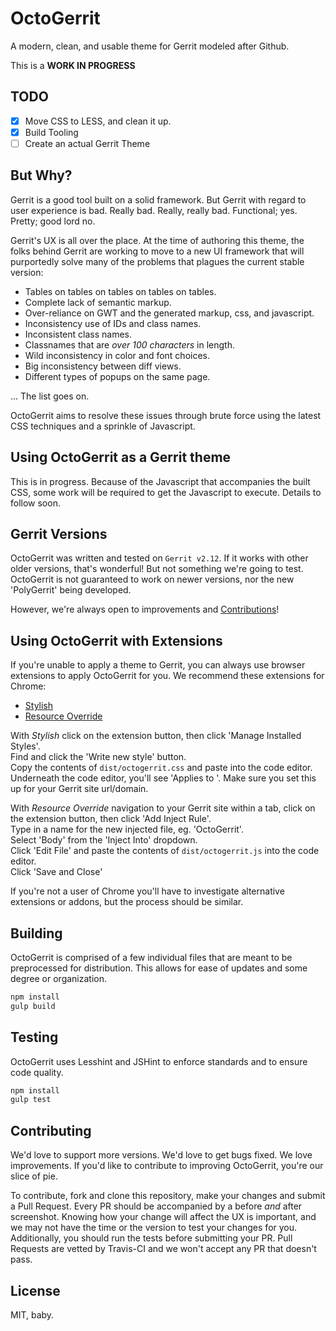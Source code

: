 # OctoGerrit

A modern, clean, and usable theme for Gerrit modeled after Github.

This is a **WORK IN PROGRESS**

## TODO

- [x] Move CSS to LESS, and clean it up.
- [x] Build Tooling
- [ ] Create an actual Gerrit Theme

## But Why?

Gerrit is a good tool built on a solid framework. But Gerrit with regard to user
experience is bad. Really bad. Really, really bad. Functional; yes. Pretty; good lord no.

Gerrit's UX is all over the place. At the time of authoring this theme, the folks
behind Gerrit are working to move to a new UI framework that will purportedly solve many
of the problems that plagues the current stable version:

- Tables on tables on tables on tables on tables.
- Complete lack of semantic markup.
- Over-reliance on GWT and the generated markup, css, and javascript.
- Inconsistency use of IDs and class names.
- Inconsistent class names.
- Classnames that are *over 100 characters* in length.
- Wild inconsistency in color and font choices.
- Big inconsistency between diff views.
- Different types of popups on the same page.

... The list goes on.

OctoGerrit aims to resolve these issues through brute force using the latest CSS
techniques and a sprinkle of Javascript.

## Using OctoGerrit as a Gerrit theme

This is in progress. Because of the Javascript that accompanies the built CSS,
some work will be required to get the Javascript to execute. Details to follow
soon.

## Gerrit Versions

OctoGerrit was written and tested on `Gerrit v2.12`. If it works with other older
versions, that's wonderful! But not something we're going to test. OctoGerrit is
not guaranteed to work on newer versions, nor the new 'PolyGerrit' being developed.

However, we're always open to improvements and [Contributions](#Contributing)!

## Using OctoGerrit with Extensions

If you're unable to apply a theme to Gerrit, you can always use browser extensions
to apply OctoGerrit for you. We recommend these extensions for Chrome:

- [Stylish](https://chrome.google.com/webstore/detail/stylish/fjnbnpbmkenffdnngjfgmeleoegfcffe?hl=en)
- [Resource Override](https://chrome.google.com/webstore/detail/resource-override/pkoacgokdfckfpndoffpifphamojphii?hl=en)

With *Stylish* click on the extension button, then click 'Manage Installed Styles'.  
Find and click the 'Write new style' button.  
Copy the contents of `dist/octogerrit.css` and paste into the code editor.  
Underneath the code editor, you'll see 'Applies to '. Make sure you set this up for
your Gerrit site url/domain.

With *Resource Override* navigation to your Gerrit site within a tab, click on
the extension button, then click 'Add Inject Rule'.  
Type in a name for the new injected file, eg. 'OctoGerrit'.  
Select 'Body' from the 'Inject Into' dropdown.  
Click 'Edit File' and paste the contents of `dist/octogerrit.js` into the code
editor.  
Click 'Save and Close'

If you're not a user of Chrome you'll have to investigate alternative extensions
or addons, but the process should be similar.

## Building

OctoGerrit is comprised of a few individual files that are meant to be preprocessed
for distribution. This allows for ease of updates and some degree or organization.

```bash
npm install
gulp build
```

## Testing

OctoGerrit uses Lesshint and JSHint to enforce standards and to ensure code quality.

```bash
npm install
gulp test
```

## Contributing

We'd love to support more versions. We'd love to get bugs fixed. We love improvements.
If you'd like to contribute to improving OctoGerrit, you're our slice of pie.

To contribute, fork and clone this repository, make your changes and submit a
Pull Request. Every PR should be accompanied by a before *and* after screenshot.
Knowing how your change will affect the UX is important, and we may not have the time
or the version to test your changes for you. Additionally, you should run the tests
before submitting your PR. Pull Requests are vetted by Travis-CI and we won't accept
any PR that doesn't pass.

## License

MIT, baby.

